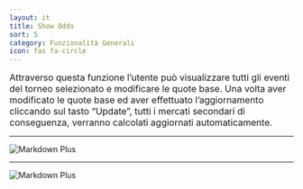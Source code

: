 ```yaml
---
layout: it
title: Show Odds
sort: 5
category: Funzionalità Generali
icon: fas fa-circle
---
```

<p class="message">
  
</p>

 <font size="3">Attraverso questa funzione l’utente può visualizzare tutti gli eventi del torneo selezionato e modificare le quote base. Una volta aver modificato le quote base ed aver effettuato l’aggiornamento cliccando sul tasto “Update”, tutti i mercati secondari di conseguenza, verranno calcolati aggiornati automaticamente.</font> 

---

![Markdown Plus]({{site.baseurl}}/public/images/public/images/gestione-quote/Show-Odds.png)


---

![Markdown Plus]({{site.baseurl}}/public/images/gestione-quote/Show-Odds-due.png)